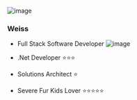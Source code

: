 ![image](https://github.com/scalene-triangle/scalene-triangle/assets/55972476/013bfda0-a1d2-4ca7-900a-24614064f72e)

### Weiss
- Full Stack Software Developer ![image](https://github.com/scalene-triangle/scalene-triangle/assets/55972476/c71cc000-f1a0-4781-8e3a-ff8e7655dbb0)

- .Net Developer ⭐⭐⭐ 
- Solutions Architect ⭐
- Severe Fur Kids Lover ⭐⭐⭐⭐⭐ 
<!--
**scalene-triangle/scalene-triangle** is a ✨ _special_ ✨ repository because its `README.md` (this file) appears on your GitHub profile.

Here are some ideas to get you started:

- 🔭 I’m currently working on ...
- 🌱 I’m currently learning ...
- 👯 I’m looking to collaborate on ...
- 🤔 I’m looking for help with ...
- 💬 Ask me about ...
- 📫 How to reach me: ...
- 😄 Pronouns: ...
- ⚡ Fun fact: ...
-->
